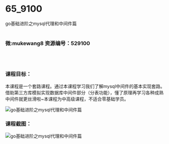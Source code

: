 # 65_9100
go基础进阶之mysql代理和中间件篇
<br/></br>
<h3>微:mukewang8 资源编号：529100</h3>
<br/></br>
<h3>课程目标：</h3>
<p>本课程是一个套路课程。通过本课程学习我们了解mysql中间件的基本实现套路。借助第三方库模拟实现数据库中间件部分（分表功能），懂了原理再学习各种成熟中间件就更丝滑啦~本课程为中高级课程，不适合零基础学员。</p>
<p><img src="https://www.ko996.com/wp-content/uploads/img/2019/12/356-2-300x169.jpg" alt="go基础进阶之mysql代理和中间件篇"></p>
<h3>课程截图：</h3>
<p><img src="https://www.ko996.com/wp-content/uploads/img/2019/12/11111-2.jpg" alt="go基础进阶之mysql代理和中间件篇"></p>
